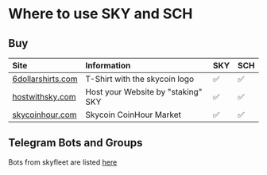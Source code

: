 # Where to use SKY and SCH

## Buy

|Site|Information|SKY|SCH|
|:--|:--|:--|:--|
|[6dollarshirts.com](https://6dollarshirts.com/skycoin)|T-Shirt with the skycoin logo|:white_check_mark:|:white_check_mark:|
|[hostwithsky.com](https://www.hostwithsky.com/)|Host your Website by "staking" SKY|:white_check_mark:|:white_check_mark:|
|[skycoinhour.com](https://www.skycoinhour.com/)|Skycoin CoinHour Market|:white_check_mark:|:white_check_mark:|

## Telegram Bots and Groups

Bots from skyfleet are listed [here](https://skycoin.github.io/wiki/skyfleet/overview/#telegram-bots)